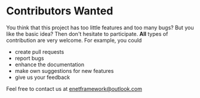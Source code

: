 # Contributors Wanted
You think that this project has too little features and too many bugs? But you like the basic idea? Then don't hesitate to participate.
**All** types of contribution are very welcome. For example, you could
- create pull requests
- report bugs
- enhance the documentation
- make own suggestions for new features
- give us your feedback

Feel free to contact us at enetframework@outlook.com

